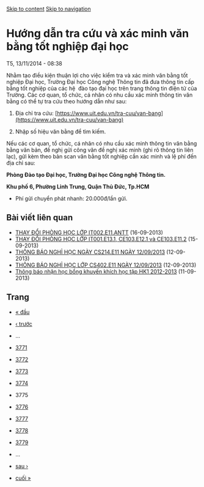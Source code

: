 [Skip to content](https://daa.uit.edu.vn/thongbao/huong-dan-tra-cuu-va-xac-minh-van-bang-tot-nghiep-dai-hoc?page=3774#main)
 [Skip to navigation](https://daa.uit.edu.vn/thongbao/huong-dan-tra-cuu-va-xac-minh-van-bang-tot-nghiep-dai-hoc?page=3774#main-nav)

Hướng dẫn tra cứu và xác minh văn bằng tốt nghiệp đại học
=========================================================

T5, 13/11/2014 - 08:38

Nhằm tạo điều kiện thuận lợi cho việc kiểm tra và xác minh văn bằng tốt nghiệp Đại học, Trường Đại học Công nghệ Thông tin đã đưa thông tin cấp bằng tốt nghiệp của các hệ  đào tạo đại học trên trang thông tin điện tử của Trường. Các cơ quan, tổ chức, cá nhân có nhu cầu xác minh thông tin văn bằng có thể tự tra cứu theo hướng dẫn như sau:

1.  Địa chỉ tra cứu: [https://www.uit.edu.vn/tra-cuu/van-bang](https://www.uit.edu.vn/tra-cuu/van-bang)
    
2.  Nhập số hiệu văn bằng để tìm kiếm.

Nếu các cơ quan, tổ chức, cá nhân có nhu cầu xác minh thông tin văn bằng bằng văn bản, đề nghị gửi công văn đề nghị xác minh (ghi rõ thông tin liên lạc), gửi kèm theo bản scan văn bằng tốt nghiệp cần xác minh và lệ phí đến địa chỉ sau:  

**Phòng Đào tạo Đại học, Trường Đại học Công nghệ Thông tin.**

**Khu phố 6, Phường Linh Trung, Quận Thủ Đức, Tp.HCM**

*   Phí gửi chuyển phát nhanh: 20.000đ/lần gửi.

Bài viết liên quan
------------------

*   [THAY ĐỔI PHÒNG HỌC LỚP IT002.E11.ANTT](https://daa.uit.edu.vn/thongbao/thay-doi-phong-hoc-lop-it002e11antt)
     (16-09-2013)
*   [THAY ĐỔI PHÒNG HỌC LỚP IT001.E13.1, CE103.E12.1 và CE103.E11.2](https://daa.uit.edu.vn/thongbao/thay-doi-phong-hoc-lop-it001e131-ce103e121-va-ce103e112)
     (15-09-2013)
*   [THÔNG BÁO NGHỈ HỌC NGÀY CS214.E11 NGÀY 12/09/2013](https://daa.uit.edu.vn/thongbao/thong-bao-nghi-hoc-ngay-cs214e11-ngay-12092013)
     (12-09-2013)
*   [THÔNG BÁO NGHỈ HỌC LỚP CS402.E11 NGÀY 12/09/2013](https://daa.uit.edu.vn/thongbao/thong-bao-nghi-hoc-lop-cs402e11-ngay-12092013)
     (12-09-2013)
*   [Thông báo nhận học bổng khuyến khích học tập HK1 2012-2013](https://daa.uit.edu.vn/thongbao/thong-bao-nhan-hoc-bong-khuyen-khich-hoc-tap-hk1-2012-2013)
     (11-09-2013)

Trang
-----

*   [« đầu](https://daa.uit.edu.vn/thongbao/huong-dan-tra-cuu-va-xac-minh-van-bang-tot-nghiep-dai-hoc "Đến trang đầu tiên")
    
*   [‹ trước](https://daa.uit.edu.vn/thongbao/huong-dan-tra-cuu-va-xac-minh-van-bang-tot-nghiep-dai-hoc?page=3773 "Đến trang kế trước")
    
*   …
*   [3771](https://daa.uit.edu.vn/thongbao/huong-dan-tra-cuu-va-xac-minh-van-bang-tot-nghiep-dai-hoc?page=3770 "Đến trang 3771")
    
*   [3772](https://daa.uit.edu.vn/thongbao/huong-dan-tra-cuu-va-xac-minh-van-bang-tot-nghiep-dai-hoc?page=3771 "Đến trang 3772")
    
*   [3773](https://daa.uit.edu.vn/thongbao/huong-dan-tra-cuu-va-xac-minh-van-bang-tot-nghiep-dai-hoc?page=3772 "Đến trang 3773")
    
*   [3774](https://daa.uit.edu.vn/thongbao/huong-dan-tra-cuu-va-xac-minh-van-bang-tot-nghiep-dai-hoc?page=3773 "Đến trang 3774")
    
*   3775
*   [3776](https://daa.uit.edu.vn/thongbao/huong-dan-tra-cuu-va-xac-minh-van-bang-tot-nghiep-dai-hoc?page=3775 "Đến trang 3776")
    
*   [3777](https://daa.uit.edu.vn/thongbao/huong-dan-tra-cuu-va-xac-minh-van-bang-tot-nghiep-dai-hoc?page=3776 "Đến trang 3777")
    
*   [3778](https://daa.uit.edu.vn/thongbao/huong-dan-tra-cuu-va-xac-minh-van-bang-tot-nghiep-dai-hoc?page=3777 "Đến trang 3778")
    
*   [3779](https://daa.uit.edu.vn/thongbao/huong-dan-tra-cuu-va-xac-minh-van-bang-tot-nghiep-dai-hoc?page=3778 "Đến trang 3779")
    
*   …
*   [sau ›](https://daa.uit.edu.vn/thongbao/huong-dan-tra-cuu-va-xac-minh-van-bang-tot-nghiep-dai-hoc?page=3775 "Đến trang kế sau")
    
*   [cuối »](https://daa.uit.edu.vn/thongbao/huong-dan-tra-cuu-va-xac-minh-van-bang-tot-nghiep-dai-hoc?page=3863 "Đến trang cuối cùng")
